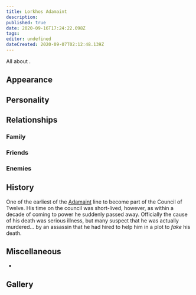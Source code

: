 ```yaml
---
title: Lorkhos Adamaint
description: 
published: true
date: 2020-09-16T17:24:22.098Z
tags: 
editor: undefined
dateCreated: 2020-09-07T02:12:48.139Z
---
```


All about .

Appearance
----------

Personality
-----------

Relationships
-------------

### Family

### Friends

### Enemies

History
-------

One of the earliest of the [Adamaint](/genealogy/adamaint) line to become part of the Council of Twelve. His time on the council was short-lived, however, as within a decade of coming to power he suddenly passed away. Officially the cause of his death was serious illness, but many suspect that he was actually murdered... by an assassin that he had hired to help him in a plot to *fake* his death.

Miscellaneous
-------------

-

Gallery
-------